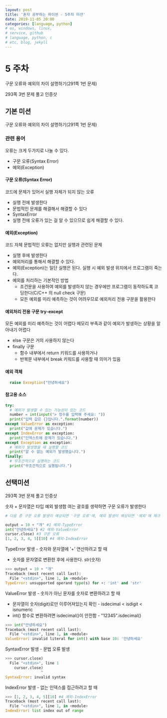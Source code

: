 ```yaml
---
layout: post
title: '혼자 공부하는 파이썬 - 5주차 미션'
date: 2019-11-05 20:00
categories: [language, python]
# os, windows, linux, 
# service, github
# language, python, c
# etc, blog, jekyll
---
```


# 5 주차
구문 오류와 예외의 차이 설명하기(291쪽 1번 문제)

293쪽 3번 문제 풀고 인증샷

## 기본 미션
구문 오류와 예외의 차이 설명하기(291쪽 1번 문제)

### 관련 용어
오류는 크게 두가지로 나눌 수 있다.
- 구문 오류(Syntax Error)
- 예외(Exception)

#### 구문 오류(Syntax Error)
코드에 문제가 있어서 실행 자체가 되지 않는 오류
- 실행 전에 발생한다
- 문법적인 문제를 해결해서 해결할 수 있다
- SyntaxError
- 실행 전에 오류가 있는 걸 알 수 있으므로 쉽게 해결할 수 있다.

#### 예외(Exception)
코드 자체 문법적인 오류는 없지만 실행과 관련된 문제
- 실행 후에 발생한다
- 예외처리를 통해서 해결할 수 있다.
- 예외(Exception)는 일단 실행은 된다. 실행 시 예외 발생 위치에서 프로그램이 죽는다.
- 예외를 처리하는 기본적인 방법
  - 조건문을 사용하여 예외를 발생하지 않는 경우에만 프로그램이 동작하도록 코딩한다(C/C++ 의 null check 구문)
  - 모든 예외를 미리 예측하는 것이 어려우므로 예외처리 전용 구문을 활용한다

#### 예외처리 전용 구문 try-except
모든 예외를 미리 예측하는 것이 어렵다
메모리 부족과 같이 예외가 발생하는 상황을 알아내기 어렵다
- else 구문은 거의 사용하지 않는다
- finally 구문
  - 함수 내부에서 return 키워드를 사용하거나
  - 반복문 내부에서 break 키워드를 사용할 때 의미가 있음

#### 예외 객체
```python
  raise Exception("안녕하세요")
```

#### 참고용 소스
```python
try:
  # 예외가 발생할 수 있는 가능성이 있는 코드
  number = int(input("> 정수를 입력해 주세요: "))
  print("입력 값은 {}입니다.".format(number))
except ValueError as exception:
  print("값에 문제가 있습니다.")
except IndexError as exception:
  print("인덱스트에 문제가 있습니다.")
except Exception as exception:
  # 예외가 발생했을 때 실행할 코드
  print("알 수 없는 예외가 발생했습니다.")
finally:
  # 무조건적으로 실행하는 코드
  print("무조건적으로 실행됩니다.")
```

## 선택미션
293쪽 3번 문제 풀고 인증샷

숫자 + 문자열은 타입 예외 발생함
여는 괄호를 생략하면 구문 오류가 발생한다

```python
# 다음 중 구문 오류 발생이 예상되면 '구문 오류'에, 예외 발생이 예상되면 '예외'에 체크 표시를 한 후, 예상되는 에러명도 적어 보세요.

output = 10 + "개" #1 예외-TypeError
int("안녕하세요") #2 예외-ValueError
cursor.close) #3 구문 오류
[1, 2, 3, 4, 5][10] #4 예외-IndexError
```

TypeError 발생 - 숫자와 문자열에 '+' 연산하려고 할 때
- 숫자를 문자열로 변환한 후에 사용한다. str(숫자)
```python
>>> output = 10 + "개"
Traceback (most recent call last):
  File "<stdin>", line 1, in <module>
TypeError: unsupported operand type(s) for +: 'int' and 'str'
```

ValueError 발생 - 숫자가 아닌 문자를 숫자로 변환하려고 할 때
- 문자열이 숫자(digit)로만 이루어져있는지 확인 - isdecimal < isdigit < isnumeric
- int() 함수로 변환하려면 isdecimal()이 안전함 - "12345".isdecimal()
```python
>>> int("안녕하세요")
Traceback (most recent call last):
  File "<stdin>", line 1, in <module>
ValueError: invalid literal for int() with base 10: '안녕하세요'
```

SyntaxError 발생 - 문법 오류 발생
```python
>>> cursor.close)
  File "<stdin>", line 1
    cursor.close)
                ^
SyntaxError: invalid syntax
```

IndexError 발생 - 없는 인덱스를 접근하려고 할 때
```python
>>> [1, 2, 3, 4, 5][10] #4 예외-IndexError
Traceback (most recent call last):
  File "<stdin>", line 1, in <module>
IndexError: list index out of range
```
